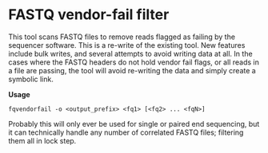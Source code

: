 # FASTQ vendor-fail filter

This tool scans FASTQ files to remove reads flagged as failing by the sequencer
software. This is a re-write of the existing tool. New features include bulk 
writes, and several attempts to avoid writing data at all. In the cases where
the FASTQ headers do not hold vendor fail flags, or all reads in a file are 
passing, the tool will avoid re-writing the data and simply create a symbolic
link. 

**Usage**

```
fqvendorfail -o <output_prefix> <fq1> [<fq2> ... <fqN>]
```

Probably this will only ever be used for single or paired end sequencing, but 
it can technically handle any number of correlated FASTQ files; filtering them
all in lock step.
